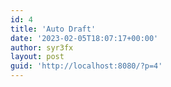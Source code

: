 ```yaml
---
id: 4
title: 'Auto Draft'
date: '2023-02-05T18:07:17+00:00'
author: syr3fx
layout: post
guid: 'http://localhost:8080/?p=4'
---
```

